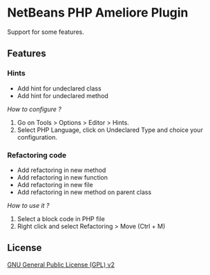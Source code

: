 # NetBeans PHP Ameliore Plugin

Support for some features.

## Features
### Hints
- Add hint for undeclared class
- Add hint for undeclared method

*How to configure ?*
 1. Go on Tools > Options > Editor > Hints.
 2. Select PHP Language, click on Undeclared Type and choice your configuration.


### Refactoring code
- Add refactoring in new method
- Add refactoring in new function
- Add refactoring in new file
- Add refactoring in new method on parent class

*How to use it ?*
 1. Select a block code in PHP file
 2. Right click and select Refactoring > Move (Ctrl + M)


## License

[GNU General Public License (GPL) v2](http://www.gnu.org/licenses)
